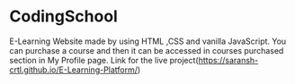 # CodingSchool
E-Learning Website made by using HTML ,CSS and vanilla JavaScript.
You can purchase a course and then it can be  accessed in courses purchased section in My Profile page.
Link for the live project(https://saransh-crtl.github.io/E-Learning-Platform/)
